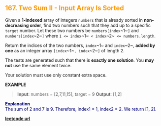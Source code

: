 <h2 style="color:#F90;">167. Two Sum II - Input Array Is Sorted</h2>

Given a **1-indexed** array of integers `numbers` that is already sorted in **non-decreasing order**, find two numbers such that they add up to a specific `target` number. Let these two numbers be `numbers[index`~1~`]` and `numbers[index`~2~`]` where `1 <= index`~1~` < index`~2~` <= numbers.length`.

Return the indices of the two numbers, `index`~1~ and `index`~2~, **added by one** as an integer array `[index`~1~`, index`~2~`]` of length 2.

The tests are generated such that there is **exactly one solution**. You **may not** use the same element twice.

Your solution must use only constant extra space.

**EXAMPLE**
>**Input**: numbers = [2,7,11,15], target = 9
**Output**: [1,2]

<p style="color:#007;">
<b>Explanation</b><br>
The sum of 2 and 7 is 9. Therefore, index1 = 1, index2 = 2. We return [1, 2].
</p>

**[leetcode url](https://leetcode.com/problems/two-sum-ii-input-array-is-sorted/description)**
